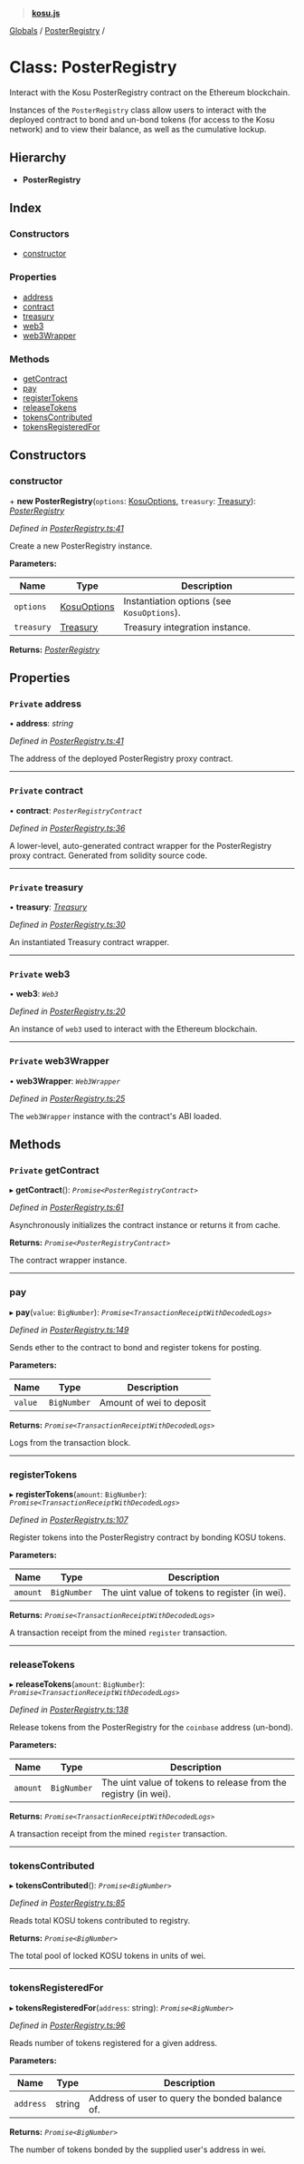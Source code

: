 > **[kosu.js](../README.md)**

[Globals](../globals.md) / [PosterRegistry](posterregistry.md) /

# Class: PosterRegistry

Interact with the Kosu PosterRegistry contract on the Ethereum blockchain.

Instances of the `PosterRegistry` class allow users to interact with the
deployed contract to bond and un-bond tokens (for access to the Kosu network)
and to view their balance, as well as the cumulative lockup.

## Hierarchy

-   **PosterRegistry**

## Index

### Constructors

-   [constructor](posterregistry.md#constructor)

### Properties

-   [address](posterregistry.md#private-address)
-   [contract](posterregistry.md#private-contract)
-   [treasury](posterregistry.md#private-treasury)
-   [web3](posterregistry.md#private-web3)
-   [web3Wrapper](posterregistry.md#private-web3wrapper)

### Methods

-   [getContract](posterregistry.md#private-getcontract)
-   [pay](posterregistry.md#pay)
-   [registerTokens](posterregistry.md#registertokens)
-   [releaseTokens](posterregistry.md#releasetokens)
-   [tokensContributed](posterregistry.md#tokenscontributed)
-   [tokensRegisteredFor](posterregistry.md#tokensregisteredfor)

## Constructors

### constructor

\+ **new PosterRegistry**(`options`: [KosuOptions](../interfaces/kosuoptions.md), `treasury`: [Treasury](treasury.md)): _[PosterRegistry](posterregistry.md)_

_Defined in [PosterRegistry.ts:41](https://github.com/ParadigmFoundation/kosu-monorepo/blob/6f2e797/packages/kosu.js/src/PosterRegistry.ts#L41)_

Create a new PosterRegistry instance.

**Parameters:**

| Name       | Type                                        | Description                                |
| ---------- | ------------------------------------------- | ------------------------------------------ |
| `options`  | [KosuOptions](../interfaces/kosuoptions.md) | Instantiation options (see `KosuOptions`). |
| `treasury` | [Treasury](treasury.md)                     | Treasury integration instance.             |

**Returns:** _[PosterRegistry](posterregistry.md)_

## Properties

### `Private` address

• **address**: _string_

_Defined in [PosterRegistry.ts:41](https://github.com/ParadigmFoundation/kosu-monorepo/blob/6f2e797/packages/kosu.js/src/PosterRegistry.ts#L41)_

The address of the deployed PosterRegistry proxy contract.

---

### `Private` contract

• **contract**: _`PosterRegistryContract`_

_Defined in [PosterRegistry.ts:36](https://github.com/ParadigmFoundation/kosu-monorepo/blob/6f2e797/packages/kosu.js/src/PosterRegistry.ts#L36)_

A lower-level, auto-generated contract wrapper for the PosterRegistry
proxy contract. Generated from solidity source code.

---

### `Private` treasury

• **treasury**: _[Treasury](treasury.md)_

_Defined in [PosterRegistry.ts:30](https://github.com/ParadigmFoundation/kosu-monorepo/blob/6f2e797/packages/kosu.js/src/PosterRegistry.ts#L30)_

An instantiated Treasury contract wrapper.

---

### `Private` web3

• **web3**: _`Web3`_

_Defined in [PosterRegistry.ts:20](https://github.com/ParadigmFoundation/kosu-monorepo/blob/6f2e797/packages/kosu.js/src/PosterRegistry.ts#L20)_

An instance of `web3` used to interact with the Ethereum blockchain.

---

### `Private` web3Wrapper

• **web3Wrapper**: _`Web3Wrapper`_

_Defined in [PosterRegistry.ts:25](https://github.com/ParadigmFoundation/kosu-monorepo/blob/6f2e797/packages/kosu.js/src/PosterRegistry.ts#L25)_

The `web3Wrapper` instance with the contract's ABI loaded.

## Methods

### `Private` getContract

▸ **getContract**(): _`Promise<PosterRegistryContract>`_

_Defined in [PosterRegistry.ts:61](https://github.com/ParadigmFoundation/kosu-monorepo/blob/6f2e797/packages/kosu.js/src/PosterRegistry.ts#L61)_

Asynchronously initializes the contract instance or returns it from cache.

**Returns:** _`Promise<PosterRegistryContract>`_

The contract wrapper instance.

---

### pay

▸ **pay**(`value`: `BigNumber`): _`Promise<TransactionReceiptWithDecodedLogs>`_

_Defined in [PosterRegistry.ts:149](https://github.com/ParadigmFoundation/kosu-monorepo/blob/6f2e797/packages/kosu.js/src/PosterRegistry.ts#L149)_

Sends ether to the contract to bond and register tokens for posting.

**Parameters:**

| Name    | Type        | Description              |
| ------- | ----------- | ------------------------ |
| `value` | `BigNumber` | Amount of wei to deposit |

**Returns:** _`Promise<TransactionReceiptWithDecodedLogs>`_

Logs from the transaction block.

---

### registerTokens

▸ **registerTokens**(`amount`: `BigNumber`): _`Promise<TransactionReceiptWithDecodedLogs>`_

_Defined in [PosterRegistry.ts:107](https://github.com/ParadigmFoundation/kosu-monorepo/blob/6f2e797/packages/kosu.js/src/PosterRegistry.ts#L107)_

Register tokens into the PosterRegistry contract by bonding KOSU tokens.

**Parameters:**

| Name     | Type        | Description                                    |
| -------- | ----------- | ---------------------------------------------- |
| `amount` | `BigNumber` | The uint value of tokens to register (in wei). |

**Returns:** _`Promise<TransactionReceiptWithDecodedLogs>`_

A transaction receipt from the mined `register` transaction.

---

### releaseTokens

▸ **releaseTokens**(`amount`: `BigNumber`): _`Promise<TransactionReceiptWithDecodedLogs>`_

_Defined in [PosterRegistry.ts:138](https://github.com/ParadigmFoundation/kosu-monorepo/blob/6f2e797/packages/kosu.js/src/PosterRegistry.ts#L138)_

Release tokens from the PosterRegistry for the `coinbase` address (un-bond).

**Parameters:**

| Name     | Type        | Description                                                     |
| -------- | ----------- | --------------------------------------------------------------- |
| `amount` | `BigNumber` | The uint value of tokens to release from the registry (in wei). |

**Returns:** _`Promise<TransactionReceiptWithDecodedLogs>`_

A transaction receipt from the mined `register` transaction.

---

### tokensContributed

▸ **tokensContributed**(): _`Promise<BigNumber>`_

_Defined in [PosterRegistry.ts:85](https://github.com/ParadigmFoundation/kosu-monorepo/blob/6f2e797/packages/kosu.js/src/PosterRegistry.ts#L85)_

Reads total KOSU tokens contributed to registry.

**Returns:** _`Promise<BigNumber>`_

The total pool of locked KOSU tokens in units of wei.

---

### tokensRegisteredFor

▸ **tokensRegisteredFor**(`address`: string): _`Promise<BigNumber>`_

_Defined in [PosterRegistry.ts:96](https://github.com/ParadigmFoundation/kosu-monorepo/blob/6f2e797/packages/kosu.js/src/PosterRegistry.ts#L96)_

Reads number of tokens registered for a given address.

**Parameters:**

| Name      | Type   | Description                                     |
| --------- | ------ | ----------------------------------------------- |
| `address` | string | Address of user to query the bonded balance of. |

**Returns:** _`Promise<BigNumber>`_

The number of tokens bonded by the supplied user's address in wei.

